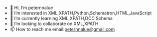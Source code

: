 - 👋 Hi, I’m peternnalue
- 👀 I’m interested in XML,XPATH,Python,Schematron,HTML,JavaScript
- 🌱 I’m currently learning XML,XPATH,DCC Schema
- 💞️ I’m looking to collaborate on XML,XPATH
- 📫 How to reach me email:peternnalue@gmail.com

<!---
peternnalue/peternnalue is a ✨ special ✨ repository because its `README.md` (this file) appears on your GitHub profile.
You can click the Preview link to take a look at your changes.
--->
